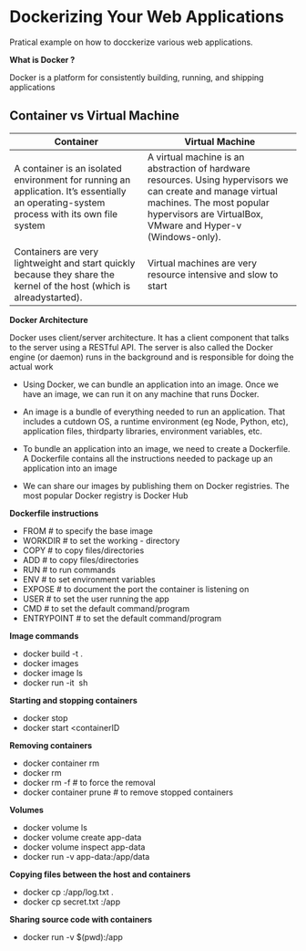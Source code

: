 # Dockerizing Your Web Applications

Pratical example on how to docckerize various web applications.


**What is Docker ?**

Docker is a platform for consistently building, running, and shipping applications

## Container vs Virtual Machine

| Container                                            | Virtual Machine                               |
|------------------------------------------------------|-----------------------------------------------|
| A container is an isolated environment for running an application. It’s essentially an operating-system process with its own file system | A virtual machine is an abstraction of hardware resources. Using hypervisors we can create and manage virtual machines. The most popular hypervisors are VirtualBox, VMware and Hyper-v (Windows-only).
|Containers are very lightweight and start quickly because they share the kernel of the host (which is alreadystarted).  | Virtual machines are very resource intensive and slow to start|


**Docker Architecture**

Docker uses client/server architecture. It has a client component that talks to the server
using a RESTful API. The server is also called the Docker engine (or daemon) runs in
the background and is responsible for doing the actual work

- Using Docker, we can bundle an application into an image. Once we have an image, we
can run it on any machine that runs Docker.

- An image is a bundle of everything needed to run an application. That includes a
cutdown OS, a runtime environment (eg Node, Python, etc), application files, thirdparty
libraries, environment variables, etc.

- To bundle an application into an image, we need to create a Dockerfile. A Dockerfile
contains all the instructions needed to package up an application into an image

- We can share our images by publishing them on Docker registries. The most popular
Docker registry is Docker Hub

**Dockerfile instructions**

- FROM         # to specify the base image 
- WORKDIR      # to set the working - directory
- COPY         # to copy files/directories
- ADD          # to copy files/directories
- RUN          # to run commands 
- ENV          # to set environment variables
- EXPOSE       # to document the port the container is listening on
- USER         # to set the user running the app
- CMD          # to set the default command/program
- ENTRYPOINT   # to set the default command/program

**Image commands**
- docker build -t <name> .
- docker images 
- docker image ls 
- docker run -it <image> sh

**Starting and stopping containers**
- docker stop <containerID> 
- docker start <containerID

**Removing containers**

- docker container rm <containerID> 
- docker rm <containerID> 
- docker rm -f <containerID>   # to force the removal
- docker container prune  # to remove stopped containers

**Volumes**

- docker volume ls
- docker volume create app-data
- docker volume inspect app-data
- docker run -v app-data:/app/data <image>

**Copying files between the host and containers**

- docker cp <containerID>:/app/log.txt .
- docker cp secret.txt <containerID>:/app

**Sharing source code with containers**

- docker run -v $(pwd):/app <image>